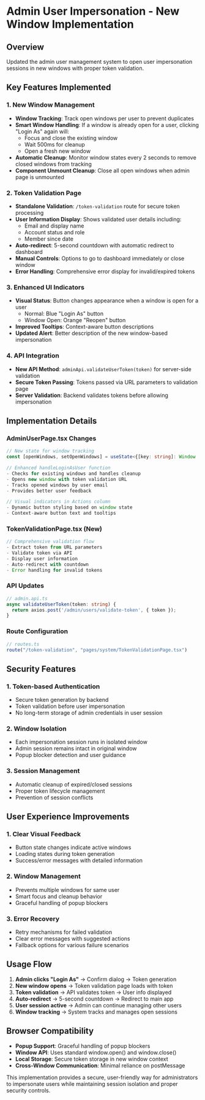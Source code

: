 # Admin User Impersonation - New Window Implementation

## Overview
Updated the admin user management system to open user impersonation sessions in new windows with proper token validation.

## Key Features Implemented

### 1. **New Window Management**
- **Window Tracking**: Track open windows per user to prevent duplicates
- **Smart Window Handling**: If a window is already open for a user, clicking "Login As" again will:
  - Focus and close the existing window
  - Wait 500ms for cleanup
  - Open a fresh new window
- **Automatic Cleanup**: Monitor window states every 2 seconds to remove closed windows from tracking
- **Component Unmount Cleanup**: Close all open windows when admin page is unmounted

### 2. **Token Validation Page**
- **Standalone Validation**: `/token-validation` route for secure token processing
- **User Information Display**: Shows validated user details including:
  - Email and display name
  - Account status and role
  - Member since date
- **Auto-redirect**: 5-second countdown with automatic redirect to dashboard
- **Manual Controls**: Options to go to dashboard immediately or close window
- **Error Handling**: Comprehensive error display for invalid/expired tokens

### 3. **Enhanced UI Indicators**
- **Visual Status**: Button changes appearance when a window is open for a user
  - Normal: Blue "Login As" button
  - Window Open: Orange "Reopen" button
- **Improved Tooltips**: Context-aware button descriptions
- **Updated Alert**: Better description of the new window-based impersonation

### 4. **API Integration**
- **New API Method**: `adminApi.validateUserToken(token)` for server-side validation
- **Secure Token Passing**: Tokens passed via URL parameters to validation page
- **Server Validation**: Backend validates tokens before allowing impersonation

## Implementation Details

### AdminUserPage.tsx Changes
```typescript
// New state for window tracking
const [openWindows, setOpenWindows] = useState<{[key: string]: Window | null}>({});

// Enhanced handleLoginAsUser function
- Checks for existing windows and handles cleanup
- Opens new window with token validation URL
- Tracks opened windows by user email
- Provides better user feedback

// Visual indicators in Actions column
- Dynamic button styling based on window state
- Context-aware button text and tooltips
```

### TokenValidationPage.tsx (New)
```typescript
// Comprehensive validation flow
- Extract token from URL parameters
- Validate token via API
- Display user information
- Auto-redirect with countdown
- Error handling for invalid tokens
```

### API Updates
```typescript
// admin.api.ts
async validateUserToken(token: string) {
  return axios.post('/admin/users/validate-token', { token });
}
```

### Route Configuration
```typescript
// routes.ts
route("/token-validation", "pages/system/TokenValidationPage.tsx")
```

## Security Features

### 1. **Token-based Authentication**
- Secure token generation by backend
- Token validation before user impersonation
- No long-term storage of admin credentials in user session

### 2. **Window Isolation**
- Each impersonation session runs in isolated window
- Admin session remains intact in original window
- Popup blocker detection and user guidance

### 3. **Session Management**
- Automatic cleanup of expired/closed sessions
- Proper token lifecycle management
- Prevention of session conflicts

## User Experience Improvements

### 1. **Clear Visual Feedback**
- Button state changes indicate active windows
- Loading states during token generation
- Success/error messages with detailed information

### 2. **Window Management**
- Prevents multiple windows for same user
- Smart focus and cleanup behavior
- Graceful handling of popup blockers

### 3. **Error Recovery**
- Retry mechanisms for failed validation
- Clear error messages with suggested actions
- Fallback options for various failure scenarios

## Usage Flow

1. **Admin clicks "Login As"** → Confirm dialog → Token generation
2. **New window opens** → Token validation page loads with token
3. **Token validation** → API validates token → User info displayed
4. **Auto-redirect** → 5-second countdown → Redirect to main app
5. **User session active** → Admin can continue managing other users
6. **Window tracking** → System tracks and manages open sessions

## Browser Compatibility

- **Popup Support**: Graceful handling of popup blockers
- **Window API**: Uses standard window.open() and window.close()
- **Local Storage**: Secure token storage in new window context
- **Cross-Window Communication**: Minimal reliance on postMessage

This implementation provides a secure, user-friendly way for administrators to impersonate users while maintaining session isolation and proper security controls.